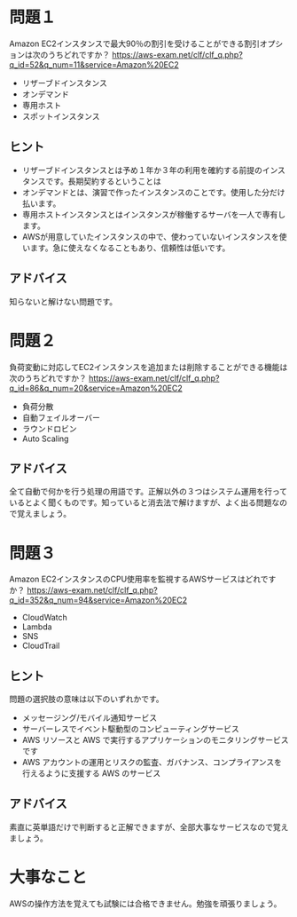 # 問題１
Amazon EC2インスタンスで最大90％の割引を受けることができる割引オプションは次のうちどれですか？
https://aws-exam.net/clf/clf_q.php?q_id=52&q_num=11&service=Amazon%20EC2

- リザーブドインスタンス
- オンデマンド
- 専用ホスト
- スポットインスタンス

## ヒント
- リザーブドインスタンスとは予め１年か３年の利用を確約する前提のインスタンスです。長期契約するということは
- オンデマンドとは、演習で作ったインスタンスのことです。使用した分だけ払います。
- 専用ホストインスタンスとはインスタンスが稼働するサーバを一人で専有します。
- AWSが用意していたインスタンスの中で、使わっていないインスタンスを使います。急に使えなくなることもあり、信頼性は低いです。

## アドバイス
知らないと解けない問題です。

# 問題２
負荷変動に対応してEC2インスタンスを追加または削除することができる機能は次のうちどれですか？
https://aws-exam.net/clf/clf_q.php?q_id=86&q_num=20&service=Amazon%20EC2

- 負荷分散
- 自動フェイルオーバー
- ラウンドロビン
- Auto Scaling

## アドバイス
全て自動で何かを行う処理の用語です。正解以外の３つはシステム運用を行っているとよく聞くものです。知っていると消去法で解けますが、よく出る問題なので覚えましょう。


# 問題３
Amazon EC2インスタンスのCPU使用率を監視するAWSサービスはどれですか？
https://aws-exam.net/clf/clf_q.php?q_id=352&q_num=94&service=Amazon%20EC2

- CloudWatch
- Lambda
- SNS
- CloudTrail

## ヒント
問題の選択肢の意味は以下のいずれかです。
- メッセージング/モバイル通知サービス
- サーバーレスでイベント駆動型のコンピューティングサービス
- AWS リソースと AWS で実行するアプリケーションのモニタリングサービスです
- AWS アカウントの運用とリスクの監査、ガバナンス、コンプライアンスを行えるように支援する AWS のサービス

## アドバイス
素直に英単語だけで判断すると正解できますが、全部大事なサービスなので覚えましょう。

# 大事なこと
AWSの操作方法を覚えても試験には合格できません。勉強を頑張りましょう。
